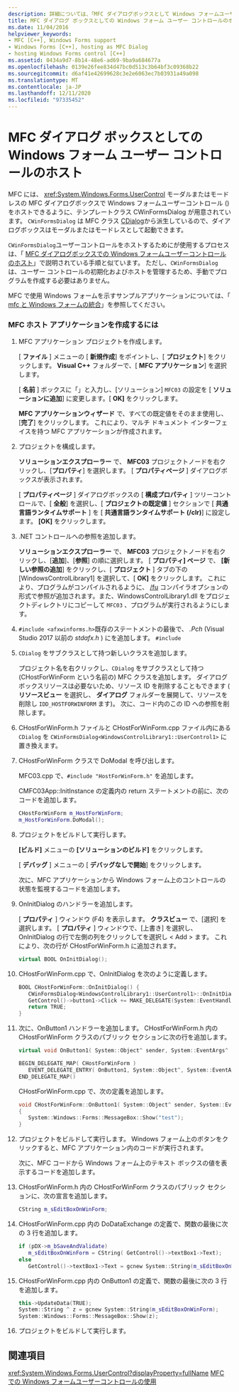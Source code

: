 ```yaml
---
description: 詳細については、「MFC ダイアログボックスとして Windows フォームユーザーコントロールをホストする」を参照してください。
title: MFC ダイアログ ボックスとしての Windows フォーム ユーザー コントロールのホスト
ms.date: 11/04/2016
helpviewer_keywords:
- MFC [C++], Windows Forms support
- Windows Forms [C++], hosting as MFC Dialog
- hosting Windows Forms control [C++]
ms.assetid: 0434a9d7-8b14-48e6-ad69-9ba9a684677a
ms.openlocfilehash: 0139e26fee834d47bc0d513c3b64bf3c09368b22
ms.sourcegitcommit: d6af41e42699628c3e2e6063ec7b03931a49a098
ms.translationtype: MT
ms.contentlocale: ja-JP
ms.lasthandoff: 12/11/2020
ms.locfileid: "97335452"
---
```

# <a name="hosting-a-windows-form-user-control-as-an-mfc-dialog-box"></a>MFC ダイアログ ボックスとしての Windows フォーム ユーザー コントロールのホスト

MFC には、 [](../mfc/reference/cwinformsdialog-class.md) <xref:System.Windows.Forms.UserControl> モーダルまたはモードレスの MFC ダイアログボックスで Windows フォームユーザーコントロール () をホストできるように、テンプレートクラス CWinFormsDialog が用意されています。 `CWinFormsDialog` は MFC クラス [CDialog](../mfc/reference/cdialog-class.md)から派生しているので、ダイアログボックスはモーダルまたはモードレスとして起動できます。

`CWinFormsDialog`ユーザーコントロールをホストするためにが使用するプロセスは、「 [MFC ダイアログボックスでの Windows フォームユーザーコントロールのホスト](../dotnet/hosting-a-windows-form-user-control-in-an-mfc-dialog-box.md)」で説明されている手順と似ています。 ただし、`CWinFormsDialog` は、ユーザー コントロールの初期化およびホストを管理するため、手動でプログラムを作成する必要はありません。

MFC で使用 Windows フォームを示すサンプルアプリケーションについては、「 [mfc と Windows フォームの統合](https://www.microsoft.com/download/details.aspx?id=2113)」を参照してください。

### <a name="to-create-the-mfc-host-application"></a>MFC ホスト アプリケーションを作成するには

1. MFC アプリケーション プロジェクトを作成します。

   [ **ファイル** ] メニューの [ **新規作成**] をポイントし、[ **プロジェクト**] をクリックします。 **Visual C++** フォルダーで、[ **MFC アプリケーション**] を選択します。

   [ **名前** ] ボックスに「」と入力し、[ソリューション] `MFC03` の設定を [ **ソリューションに追加**] に変更します。[ **OK]** をクリックします。

   **MFC アプリケーションウィザード** で、すべての既定値をそのまま使用し、[**完了**] をクリックします。 これにより、マルチ ドキュメント インターフェイスを持つ MFC アプリケーションが作成されます。

1. プロジェクトを構成します。

   **ソリューションエクスプローラー** で、 **MFC03** プロジェクトノードを右クリックし、[**プロパティ**] を選択します。 [ **プロパティページ** ] ダイアログボックスが表示されます。

   [ **プロパティページ** ] ダイアログボックスの [ **構成プロパティ** ] ツリーコントロールで、[ **全般**] を選択し、[ **プロジェクトの既定値** ] セクションで [ **共通言語ランタイムサポート** ] を [ **共通言語ランタイムサポート (/clr)**] に設定します。 **[OK]** をクリックします。

1. .NET コントロールへの参照を追加します。

   **ソリューションエクスプローラー** で、 **MFC03** プロジェクトノードを右クリックし、[**追加**]、[**参照**] の順に選択します。 [ **プロパティ] ページ** で、 **[新しい参照の追加**] をクリックし、[ **プロジェクト** ] タブの下の [WindowsControlLibrary1] を選択して、[ **OK]** をクリックします。 これにより、プログラムがコンパイルされるように、 [/fu](../build/reference/fu-name-forced-hash-using-file.md) コンパイラオプションの形式で参照が追加されます。また、WindowsControlLibrary1.dll をプロジェクトディレクトリにコピーして `MFC03` 、プログラムが実行されるようにします。

1. `#include <afxwinforms.h>`既存のステートメントの最後で、 *.Pch* (Visual Studio 2017 以前の *stdafx.h* ) にを追加します。 `#include`

1. `CDialog` をサブクラスとして持つ新しいクラスを追加します。

   プロジェクト名を右クリックし、`CDialog` をサブクラスとして持つ (CHostForWinForm という名前の) MFC クラスを追加します。 ダイアログボックスリソースは必要ないため、リソース ID を削除することもできます ( **リソースビュー** を選択し、 **ダイアログ** フォルダーを展開して、リソースを削除し `IDD_HOSTFORWINFORM` ます)。  次に、コード内のこの ID への参照を削除します。

1. CHostForWinForm.h ファイルと CHostForWinForm.cpp ファイル内にある `CDialog` を `CWinFormsDialog<WindowsControlLibrary1::UserControl1>` に置き換えます。

1. CHostForWinForm クラスで DoModal を呼び出します。

   MFC03.cpp で、`#include "HostForWinForm.h"` を追加します。

   CMFC03App::InitInstance の定義内の return ステートメントの前に、次のコードを追加します。

    ```cpp
    CHostForWinForm m_HostForWinForm;
    m_HostForWinForm.DoModal();
    ```

1. プロジェクトをビルドして実行します。

   **[ビルド]** メニューの **[ソリューションのビルド]** をクリックします。

   [ **デバッグ** ] メニューの [ **デバッグなしで開始**] をクリックします。

   次に、MFC アプリケーションから Windows フォーム上のコントロールの状態を監視するコードを追加します。

1. OnInitDialog のハンドラーを追加します。

   [ **プロパティ** ] ウィンドウ (F4) を表示します。 **クラスビュー** で、[選択] を選択します。 [ **プロパティ** ] ウィンドウで、[上書き] を選択し、OnInitDialog の行で左側の列をクリックしてを選択し \< Add > ます。 これにより、次の行が CHostForWinForm.h に追加されます。

    ```cpp
    virtual BOOL OnInitDialog();
    ```

1. CHostForWinForm.cpp で、OnInitDialog を次のように定義します。

    ```cpp
    BOOL CHostForWinForm::OnInitDialog() {
       CWinFormsDialog<WindowsControlLibrary1::UserControl1>::OnInitDialog();
       GetControl()->button1->Click += MAKE_DELEGATE(System::EventHandler, OnButton1);
       return TRUE;
    }
    ```

1. 次に、OnButton1 ハンドラーを追加します。 CHostForWinForm.h 内の CHostForWinForm クラスのパブリック セクションに次の行を追加します。

    ```cpp
    virtual void OnButton1( System::Object^ sender, System::EventArgs^ e );

    BEGIN_DELEGATE_MAP( CHostForWinForm )
       EVENT_DELEGATE_ENTRY( OnButton1, System::Object^, System::EventArgs^ );
    END_DELEGATE_MAP()
    ```

   CHostForWinForm.cpp で、次の定義を追加します。

    ```cpp
    void CHostForWinForm::OnButton1( System::Object^ sender, System::EventArgs^ e )
    {
       System::Windows::Forms::MessageBox::Show("test");
    }
    ```

1. プロジェクトをビルドして実行します。 Windows フォーム上のボタンをクリックすると、MFC アプリケーション内のコードが実行されます。

    次に、MFC コードから Windows フォーム上のテキスト ボックスの値を表示するコードを追加します。

1. CHostForWinForm.h 内の CHostForWinForm クラスのパブリック セクションに、次の宣言を追加します。

    ```cpp
    CString m_sEditBoxOnWinForm;
    ```

1. CHostForWinForm.cpp 内の DoDataExchange の定義で、関数の最後に次の 3 行を追加します。

    ```cpp
    if (pDX->m_bSaveAndValidate)
       m_sEditBoxOnWinForm = CString( GetControl()->textBox1->Text);
    else
       GetControl()->textBox1->Text = gcnew System::String(m_sEditBoxOnWinForm);
    ```

1. CHostForWinForm.cpp 内の OnButton1 の定義で、関数の最後に次の 3 行を追加します。

    ```cpp
    this->UpdateData(TRUE);
    System::String ^ z = gcnew System::String(m_sEditBoxOnWinForm);
    System::Windows::Forms::MessageBox::Show(z);
    ```

1. プロジェクトをビルドして実行します。

## <a name="see-also"></a>関連項目

<xref:System.Windows.Forms.UserControl?displayProperty=fullName>
[MFC での Windows フォームユーザーコントロールの使用](../dotnet/using-a-windows-form-user-control-in-mfc.md)
